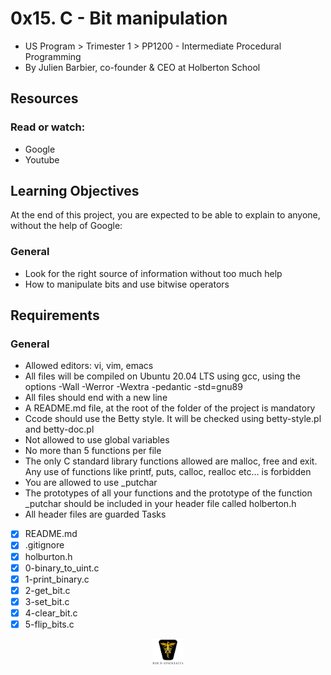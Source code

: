# 0x15. C - Bit manipulation

- US Program > Trimester 1 > PP1200 - Intermediate Procedural Programming
- By Julien Barbier, co-founder & CEO at Holberton School

## Resources

### Read or watch:

- Google
- Youtube

## Learning Objectives

At the end of this project, you are expected to be able to explain to anyone, without the help of Google:

### General

- Look for the right source of information without too much help
- How to manipulate bits and use bitwise operators

## Requirements

### General

- Allowed editors: vi, vim, emacs
- All files will be compiled on Ubuntu 20.04 LTS using gcc, using the options -Wall -Werror -Wextra -pedantic -std=gnu89
- All files should end with a new line
- A README.md file, at the root of the folder of the project is mandatory
- Ccode should use the Betty style. It will be checked using betty-style.pl and betty-doc.pl
- Not allowed to use global variables
- No more than 5 functions per file
- The only C standard library functions allowed are malloc, free and exit. Any use of functions like printf, puts, calloc, realloc etc… is forbidden
- You are allowed to use \_putchar
- The prototypes of all your functions and the prototype of the function \_putchar should be included in your header file called holberton.h
- All header files are guarded
  Tasks
- [x] README.md
- [x] .gitignore
- [x] holburton.h
- [x] 0-binary_to_uint.c
- [x] 1-print_binary.c
- [x] 2-get_bit.c
- [x] 3-set_bit.c
- [x] 4-clear_bit.c
- [x] 5-flip_bits.c

<p align="center">
<img src="../images/roeHR-01.png" width=10% height=10%>
</p>
